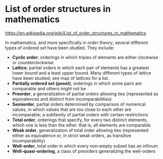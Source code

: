 # List of order structures in mathematics

https://en.wikipedia.org/wiki/List_of_order_structures_in_mathematics

In mathematics, and more specifically in *order theory*, several different types of *ordered set* have been studied. They include:
- **Cyclic order**, orderings in which triples of elements are either clockwise or counterclockwise
- **Lattice**, partial orders in which each pair of elements has a greatest lower bound and a least upper bound. Many different types of lattice have been studied; see map of lattices for a list.
- **Partially ordered set (poset)**, orderings in which some pairs are comparable and others might not be
- **Preorder**, a generalization of partial orders allowing ties (represented as equivalences and distinct from incomparabilities)
- **Semiorder**, partial orders determined by comparison of numerical values, in which values that are too close to each other are incomparable; a subfamily of partial orders with certain restrictions
- **Total order**, orderings that specify, for every two distinct elements, which one is less than the other. that is, all elements are comparable.
- **Weak order**, generalization of total order allowing ties (represented either as equivalence or, in strict weak orders, as transitive incomparability)
- **Well-order**, total order in which every non-empty subset has an infinum
- **Well-quasi-ordering**, a class of preorders generalizing the well-orders
